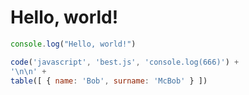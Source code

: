 # Hello, world!

```javascript test.js
console.log("Hello, world!")
```

```javascript best.js
code('javascript', 'best.js', 'console.log(666)') +
'\n\n' +
table([ { name: 'Bob', surname: 'McBob' } ])
```
